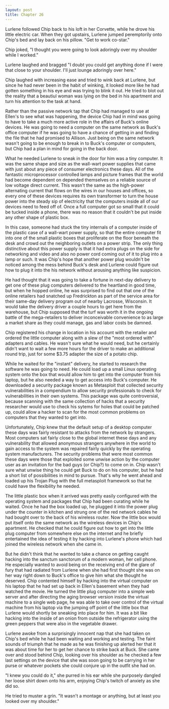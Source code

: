 ```yaml
---
layout: post
title: Chapter 26
---
```


Lurlene followed Chip back to his loft in her Corvette, while he drove his
little electric car. When they got upstairs, Lurlene jumped peremptorily onto
Chip's bed and lay back on his pillow. "Get to work co-star."

Chip joked, "I thought you were going to look adoringly over my shoulder while
I worked."

Lurlene laughed and bragged "I doubt you could get anything done if I were that
close to your shoulder. I'll just lounge adoringly over here."

Chip laughed with increasing ease and tried to wink back at Lurlene, but since
he had never been in the habit of winking, it looked more like he had gotten
something in his eye and was trying to blink it out. He tried to blot out the
reality that a beautiul woman was lying on the bed in his apartment and turn
his attention to the task at hand.

Rather than the  passive network tap that Chip had managed to use at Ellen's
to see what was happening, the device Chip had in mind was going to have to
take a much more active role in the affairs of Buck's online devices. He was
going to need a computer on the same network as Buck's office computer if he
was going to have a chance of getting in and finding the file that he had
promised to Allison.  Just being on the same network wasn't going to be enough
to break in to Buck's computer or computers, but Chip had a plan in mind for
going in the back door.

What he needed Lurlene to sneak in the door for him was a tiny computer. It
was the same shape and size as the wall-wart power supplies that came with
just about any piece of consumer electronics these days. All of the fantastic
microprocessor controlled lamps and picture frames that the world had become
dependent on depended themselves on a reliable source of low voltage direct
current. This wasn't the same as the high-power alternating current that flows
on the wires in our houses and offices, so every one of these devices requires
its own transformer to turn the house power into the steady sip of electricity
that the computers inside all of our devices need to feed off of.  Once a full
computer got so small that it could be tucked inside a phone, there was no
reason that it couldn't be put inside any other shape of plastic box.

In this case, someone had stuck the tiny internals of a computer inside of the
plastic case of a wall-wart power supply, so that the entire computer fit into
one of the small plastic boxes that proliferate on the floor beneath the desk
and crowd out the neighboring outlets on a power strip. The only thing
distinctive about this power supply is that it had extra plugs on the side for
networking and video and also no power cord coming out of it to plug into a
lamp or such. It was Chip's hope that another power plug wouldn't be noticed
among the mess behind Buck's desk and Lurlene could figure out how to plug it
into the his network without arousing anything like suspicion.

He had thought that it was going to take a fortune in next-day delivery to get
one of these plug computers delivered to the heartland in good time, but when
he hopped online, he was surprised to find out that one of the online
retailers had snatched up Fredrickton as part of the service area for their
same-day delivery program out of nearby Lacrosse, Wisconsin. It would take the
delivery driver a couple hours to get here from the warehouse, but Chip
supposed that the turf was worth it in the ongoing battle of the
mega-retailers to deliver inconceivable convenience to as large a market share
as they could manage, gas and labor costs be damned.

Chip registered his change in location in his account with the retailer and
ordered the little computer along with a slew of the "most ordered with"
adapters and cables. He wasn't sure what he would need, but he certainly
didn't want to wait a few more hours for the driver to make an additional
round trip, just for some $3.75 adapter the size of a potato chip.

While he waited for the "instant" delivery, he started to research the
software he was going to need. He could load up a small Linux operating system
onto the box that would allow him to get into the computer from his laptop,
but he also needed a way to get access into Buck's computer. He downloaded a
security package known as Metasploit that collected security vulnerabilities
in a compendium to allow security professionals to check for vulnerabilities
in their own systems.  This package was quite controversial, because scanning
with the same collection of hacks that a security researcher would use to
check his sytems for holes that could be patched up, could allow a hacker to
scan for the most common problems on computers that they wanted to get into.

Unfortunately, Chip knew that the default setup of a desktop computer these
days was fairly resistant to attacks from the network by strangers. Most
computers sat fairly close to the global internet these days and any
vulnerability that allowed anonymous strangers anywhere in the world to gain
access to the system was repaired fairly quickly by the operating system
manufacturers. The security problems that were most common these days were
those that exploited some unwise action by the computer user as an invitation
for the bad guys (or Chip?) to come on in. Chip wasn't sure what unwise thing
he could get Buck to do on his computer, but he had a short list of
possibilities in mind to pursue. That's why he went ahead and loaded up his
Trojan Plug with the full metasploit framework so that he could have the
flexibility he needed.

The little plastic box when it arrived was pretty easily configured with the
operating system and packages that Chip had been curating while he waited.
Once he had the box loaded up, he plugged it into the power plug under the
counter in kitchen and strung one of the red network cables he had bought over
to the back of his wireless router. Now the little box would put itself onto
the same network as the wireless devices in Chip's apartment. He checked that
he could figure out how to get into the little plug computer from somewhere
else on the internet and he briefly entertained the idea of testing it by
hacking into Lurlene's phone which had joined the wireless network when she
came in.

But he didn't think that he wanted to take a chance on getting caught hacking
into the sanctum sanctorum of a modern woman, her cell phone. He especially
wanted to avoid being on the receiving end of the glare of fury that had
radiated from Lurlene when she had first thought she was on her way right down
to Buck's office to give him what she thought he deserved. Chip contented
himself by hacking into the virtual computer on his laptop that he had set up
back in Ellen's basement when they had watched the movie. He turned the little
plug computer into a simple web server and after directing the aging browser
version inside the virtual machine to a single web page, he was able to take
over control of the virtual machine from his laptop via the jumping off point
of the little box that Lurlene would shortly be sneaking into place for him.
It was a bit like hacking into the inside of an onion from outside the
refrigerator using the green peppers that were also in the vegetable drawer.

Lurlene awoke from a surprisingly innocent nap that she had taken on Chip's
bed while he had been waiting and working and testing. The faint sounds of
triumph that he made as he was finishing up alerted her that it was about time
for her to get her chance to strike back at Buck. She came over and stood
behind Chip, looking over his shoulder as he checked a few last settings on
the device that she was soon going to be carrying in her purse or whatever
pockets she could conjure up in the outfit she had on.

"I knew you could do it," she purred in his ear while she purposely dangled her
loose shirt down onto his arm, enjoying Chip's twitch of anxiety as she did
so.

He tried to muster a grin. "It wasn't a montage or anything, but at least you
looked over my shoulder."
